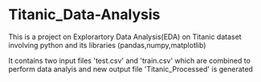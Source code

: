 # Titanic_Data-Analysis

This is a project on Explorartory Data Analysis(EDA) on Titanic dataset  involving python and its libraries (pandas,numpy,matplotlib)

It contains two input files 'test.csv' and 'train.csv' which are combined to perform data analyis and new output file 'Titanic_Processed' is generated
